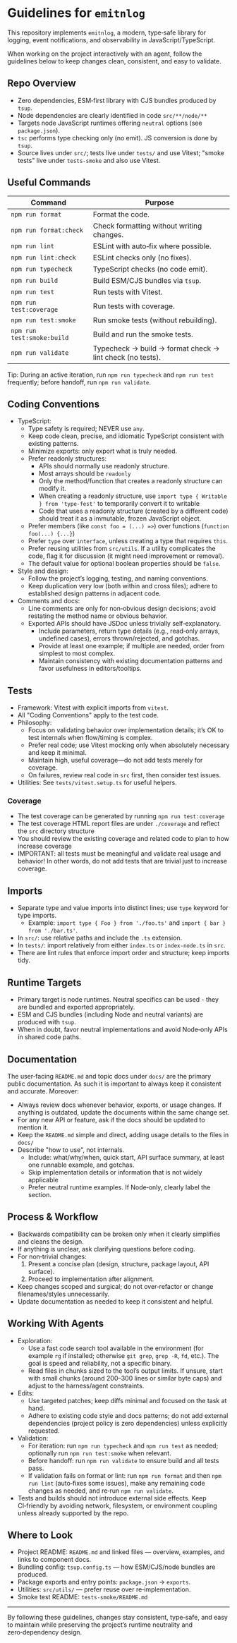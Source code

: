 # Guidelines for `emitnlog`

This repository implements `emitnlog`, a modern, type‑safe library for logging, event notifications, and observability in JavaScript/TypeScript.

When working on the project interactively with an agent, follow the guidelines below to keep changes clean, consistent, and easy to validate.

## Repo Overview

- Zero dependencies, ESM‑first library with CJS bundles produced by `tsup`.
- Node dependencies are clearly identified in code `src/**/node/**`
- Targets node JavaScript runtimes offering `neutral` options (see `package.json`).
- `tsc` performs type checking only (no emit). JS conversion is done by `tsup`.
- Source lives under `src/`; tests live under `tests/` and use Vitest; "smoke tests" live under `tests-smoke` and also use Vitest.

## Useful Commands

| Command                    | Purpose                                                   |
| -------------------------- | --------------------------------------------------------- |
| `npm run format`           | Format the code.                                          |
| `npm run format:check`     | Check formatting without writing changes.                 |
| `npm run lint`             | ESLint with auto‑fix where possible.                      |
| `npm run lint:check`       | ESLint checks only (no fixes).                            |
| `npm run typecheck`        | TypeScript checks (no code emit).                         |
| `npm run build`            | Build ESM/CJS bundles via `tsup`.                         |
| `npm run test`             | Run tests with Vitest.                                    |
| `npm run test:coverage`    | Run tests with coverage.                                  |
| `npm run test:smoke`       | Run smoke tests (without rebuilding).                     |
| `npm run test:smoke:build` | Build and run the smoke tests.                            |
| `npm run validate`         | Typecheck → build → format check → lint check (no tests). |

Tip: During an active iteration, run `npm run typecheck` and `npm run test` frequently; before handoff, run `npm run validate`.

## Coding Conventions

- TypeScript:
  - Type safety is required; NEVER use `any`.
  - Keep code clean, precise, and idiomatic TypeScript consistent with existing patterns.
  - Minimize exports: only export what is truly needed.
  - Prefer readonly structures:
    - APIs should normally use readonly structure.
    - Most arrays should be `readonly`
    - Only the method/function that creates a readonly structure can modify it.
    - When creating a readonly structure, use `import type { Writable } from 'type-fest'` to temporarily convert it to writable
    - Code that uses a readonly structure (created by a different code) should treat it as a immutable, frozen JavaScript object.
  - Prefer members (like `const foo = (...) =>`) over functions (`function foo(...) {...}`)
  - Prefer `type` over `interface`, unless creating a type that requires `this`.
  - Prefer reusing utilities from `src/utils`. If a utility complicates the code, flag it for discussion (it might need improvement or removal).
  - The default value for optional boolean properties should be `false`.
- Style and design:
  - Follow the project’s logging, testing, and naming conventions.
  - Keep duplication very low (both within and cross files); adhere to established design patterns in adjacent code.
- Comments and docs:
  - Line comments are only for non‑obvious design decisions; avoid restating the method name or obvious behavior.
  - Exported APIs should have JSDoc unless trivially self‑explanatory.
    - Include parameters, return type details (e.g., read‑only arrays, undefined cases), errors thrown/rejected, and gotchas.
    - Provide at least one example; if multiple are needed, order from simplest to most complex.
    - Maintain consistency with existing documentation patterns and favor usefulness in editors/tooltips.

## Tests

- Framework: Vitest with explicit imports from `vitest`.
- All "Coding Conventions" apply to the test code.
- Philosophy:
  - Focus on validating behavior over implementation details; it’s OK to test internals when flow/timing is complex.
  - Prefer real code; use Vitest mocking only when absolutely necessary and keep it minimal.
  - Maintain high, useful coverage—do not add tests merely for coverage.
  - On failures, review real code in `src` first, then consider test issues.
- Utilities: See `tests/vitest.setup.ts` for useful helpers.

### Coverage

- The test coverage can be generated by running `npm run test:coverage`
- The test coverage HTML report files are under `./coverage` and reflect the `src` directory structure
- You should review the existing coverage and related code to plan to how increase coverage
- IMPORTANT: all tests must be meaningful and validate real usage and behavior! In other words, do not add tests that are trivial just to increase coverage.

## Imports

- Separate type and value imports into distinct lines; use `type` keyword for type imports.
  - Example: `import type { Foo } from './foo.ts'` and `import { bar } from './bar.ts'`.
- In `src/`: use relative paths and include the `.ts` extension.
- In `tests/`: import relatively from either `index.ts` or `index-node.ts` in `src`.
- There are lint rules that enforce import order and structure; keep imports tidy.

## Runtime Targets

- Primary target is node runtimes. Neutral specifics can be used - they are bundled and exported appropriately.
- ESM and CJS bundles (including Node and neutral variants) are produced with `tsup`.
- When in doubt, favor neutral implementations and avoid Node‑only APIs in shared code paths.

## Documentation

The user‑facing `README.md` and topic docs under `docs/` are the primary public documentation. As such it is important to always keep it consistent and accurate. Moreover:

- Always review docs whenever behavior, exports, or usage changes. If anything is outdated, update the documents within the same change set.
- For any new API or feature, ask if the docs should be updated to mention it.
- Keep the `README.md` simple and direct, adding usage details to the files in `docs/`
- Describe "how to use", not internals.
  - Include: what/why/when, quick start, API surface summary, at least one runnable example, and gotchas.
  - Skip implementation details or information that is not widely applicable
  - Prefer neutral runtime examples. If Node‑only, clearly label the section.

## Process & Workflow

- Backwards compatibility can be broken only when it clearly simplifies and cleans the design.
- If anything is unclear, ask clarifying questions before coding.
- For non‑trivial changes:
  1. Present a concise plan (design, structure, package layout, API surface).
  2. Proceed to implementation after alignment.
- Keep changes scoped and surgical; do not over‑refactor or change filenames/styles unnecessarily.
- Update documentation as needed to keep it consistent and helpful.

## Working With Agents

- Exploration:
  - Use a fast code search tool available in the environment (for example `rg` if installed; otherwise `git grep`, `grep -R`, `fd`, etc.). The goal is speed and reliability, not a specific binary.
  - Read files in chunks sized to the tool’s output limits. If unsure, start with small chunks (around 200–300 lines or similar byte caps) and adjust to the harness/agent constraints.
- Edits:
  - Use targeted patches; keep diffs minimal and focused on the task at hand.
  - Adhere to existing code style and docs patterns; do not add external dependencies (project policy is zero dependencies) unless explicitly requested.
- Validation:
  - For iteration: run `npm run typecheck` and `npm run test` as needed; optionally run `npm run test:smoke` when relevant.
  - Before handoff: run `npm run validate` to ensure build and all tests pass.
  - If validation fails on format or lint: run `npm run format` and then `npm run lint` (auto‑fixes some issues), make any remaining code changes as needed, and re‑run `npm run validate`.
- Tests and builds should not introduce external side effects. Keep CI‑friendly by avoiding network, filesystem, or environment coupling unless already supported by the repo.

## Where to Look

- Project README: `README.md` and linked files — overview, examples, and links to component docs.
- Bundling config: `tsup.config.ts` — how ESM/CJS/node bundles are produced.
- Package exports and entry points: `package.json` → `exports`.
- Utilities: `src/utils/` — prefer reuse over re‑implementation.
- Smoke test README: `tests-smoke/README.md`

---

By following these guidelines, changes stay consistent, type‑safe, and easy to maintain while preserving the project’s runtime neutrality and zero‑dependency design.
